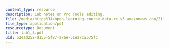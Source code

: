 ```yaml
---
content_type: resource
description: Lab notes on Pro Tools editing.
file: /media/https%3A/open-learning-course-data-rc.s3.amazonaws.com/21m-361-composing-with-computers-i-electronic-music-composition-spring-2008/52ead252d1555f87a7ae51ea7c2575fc_lab1_3.pdf
file_type: application/pdf
resourcetype: Document
title: lab1_3.pdf
uid: 52ead252-d155-5f87-a7ae-51ea7c2575fc
---
```

